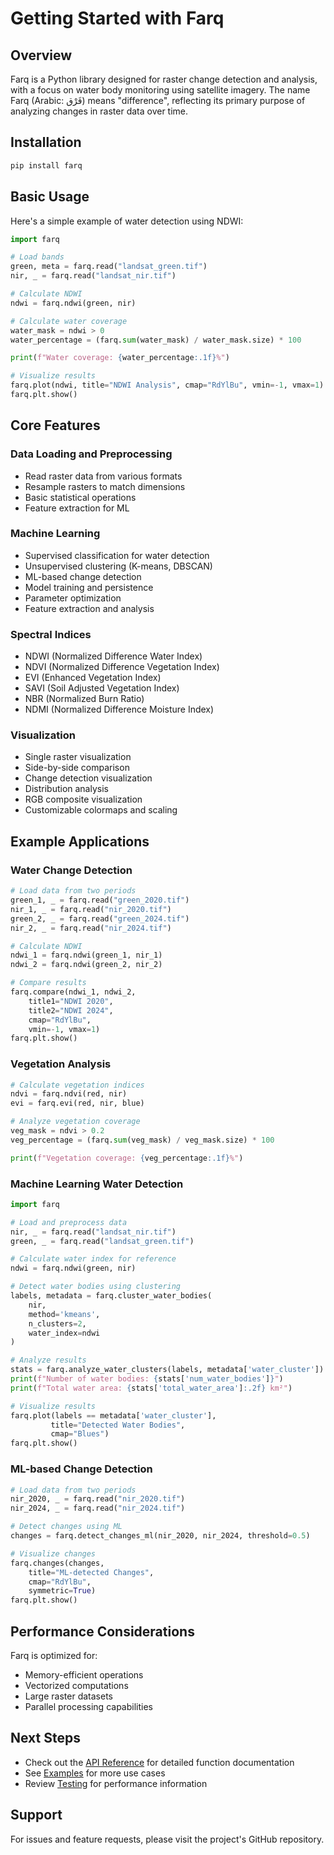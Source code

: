 # Getting Started with Farq

## Overview

Farq is a Python library designed for raster change detection and analysis, with a focus on water body monitoring using satellite imagery. The name Farq (Arabic: فَرْق) means "difference", reflecting its primary purpose of analyzing changes in raster data over time.

## Installation

```bash
pip install farq
```

## Basic Usage

Here's a simple example of water detection using NDWI:

```python
import farq

# Load bands
green, meta = farq.read("landsat_green.tif")
nir, _ = farq.read("landsat_nir.tif")

# Calculate NDWI
ndwi = farq.ndwi(green, nir)

# Calculate water coverage
water_mask = ndwi > 0
water_percentage = (farq.sum(water_mask) / water_mask.size) * 100

print(f"Water coverage: {water_percentage:.1f}%")

# Visualize results
farq.plot(ndwi, title="NDWI Analysis", cmap="RdYlBu", vmin=-1, vmax=1)
farq.plt.show()
```

## Core Features

### Data Loading and Preprocessing
- Read raster data from various formats
- Resample rasters to match dimensions
- Basic statistical operations
- Feature extraction for ML

### Machine Learning
- Supervised classification for water detection
- Unsupervised clustering (K-means, DBSCAN)
- ML-based change detection
- Model training and persistence
- Parameter optimization
- Feature extraction and analysis

### Spectral Indices
- NDWI (Normalized Difference Water Index)
- NDVI (Normalized Difference Vegetation Index)
- EVI (Enhanced Vegetation Index)
- SAVI (Soil Adjusted Vegetation Index)
- NBR (Normalized Burn Ratio)
- NDMI (Normalized Difference Moisture Index)

### Visualization
- Single raster visualization
- Side-by-side comparison
- Change detection visualization
- Distribution analysis
- RGB composite visualization
- Customizable colormaps and scaling

## Example Applications

### Water Change Detection
```python
# Load data from two periods
green_1, _ = farq.read("green_2020.tif")
nir_1, _ = farq.read("nir_2020.tif")
green_2, _ = farq.read("green_2024.tif")
nir_2, _ = farq.read("nir_2024.tif")

# Calculate NDWI
ndwi_1 = farq.ndwi(green_1, nir_1)
ndwi_2 = farq.ndwi(green_2, nir_2)

# Compare results
farq.compare(ndwi_1, ndwi_2,
    title1="NDWI 2020",
    title2="NDWI 2024",
    cmap="RdYlBu",
    vmin=-1, vmax=1)
farq.plt.show()
```

### Vegetation Analysis
```python
# Calculate vegetation indices
ndvi = farq.ndvi(red, nir)
evi = farq.evi(red, nir, blue)

# Analyze vegetation coverage
veg_mask = ndvi > 0.2
veg_percentage = (farq.sum(veg_mask) / veg_mask.size) * 100

print(f"Vegetation coverage: {veg_percentage:.1f}%")
```

### Machine Learning Water Detection
```python
import farq

# Load and preprocess data
nir, _ = farq.read("landsat_nir.tif")
green, _ = farq.read("landsat_green.tif")

# Calculate water index for reference
ndwi = farq.ndwi(green, nir)

# Detect water bodies using clustering
labels, metadata = farq.cluster_water_bodies(
    nir,
    method='kmeans',
    n_clusters=2,
    water_index=ndwi
)

# Analyze results
stats = farq.analyze_water_clusters(labels, metadata['water_cluster'])
print(f"Number of water bodies: {stats['num_water_bodies']}")
print(f"Total water area: {stats['total_water_area']:.2f} km²")

# Visualize results
farq.plot(labels == metadata['water_cluster'], 
         title="Detected Water Bodies",
         cmap="Blues")
farq.plt.show()
```

### ML-based Change Detection
```python
# Load data from two periods
nir_2020, _ = farq.read("nir_2020.tif")
nir_2024, _ = farq.read("nir_2024.tif")

# Detect changes using ML
changes = farq.detect_changes_ml(nir_2020, nir_2024, threshold=0.5)

# Visualize changes
farq.changes(changes, 
    title="ML-detected Changes",
    cmap="RdYlBu",
    symmetric=True)
farq.plt.show()
```

## Performance Considerations

Farq is optimized for:
- Memory-efficient operations
- Vectorized computations
- Large raster datasets
- Parallel processing capabilities

## Next Steps

- Check out the [API Reference](api.md) for detailed function documentation
- See [Examples](examples.md) for more use cases
- Review [Testing](testing.md) for performance information

## Support

For issues and feature requests, please visit the project's GitHub repository. 